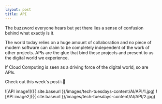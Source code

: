 ```yaml
---
layout: post
title: API
---
```

<p>The buzzword everyone hears but yet there lies a sense of confusion behind what exactly is it.<p/>
<p>The world today relies on a huge amount of collaboration and no piece of modern software can claim to be completely independent of the work of other projects. APIs are the glue that bind these projects and present to us the digital world we experience.<p/>
<p>If Cloud Computing is seen as a driving force of the digital world, so are APIs.<p/>
<p>Check out this week's post💥💫<p/>
![API image1]({{ site.baseurl }}/images/tech-tuesdays-content/AI/API/1.jpg)
![API image2]({{ site.baseurl }}/images/tech-tuesdays-content/AI/API/2.jpg)


